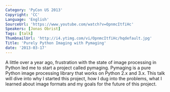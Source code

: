 ```yaml
---
Category: 'PyCon US 2013'
Copyright: 'CC'
Language: 'English'
SourceUrl: 'https://www.youtube.com/watch?v=OpnmcItfiHc'
Speakers: [Jonas Obrist]
Tags: [talk]
ThumbnailUrl: 'http://i4.ytimg.com/vi/OpnmcItfiHc/hqdefault.jpg'
Title: 'Purely Python Imaging with Pymaging'
date: '2013-03-17'
---
```

A little over a year ago, frustration with the state of image processing in Python led me to start a project called pymaging. Pymaging is a pure Python image processing library that works on Python 2.x and 3.x. This talk will dive into why I started this project, how I dug into the problems, what I learned about image formats and my goals for the future of this project.
